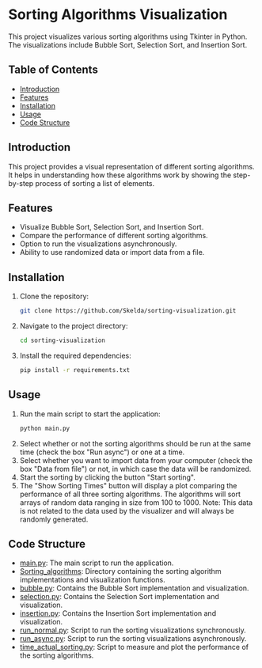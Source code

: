 # Sorting Algorithms Visualization

This project visualizes various sorting algorithms using Tkinter in Python. The visualizations include Bubble Sort, Selection Sort, and Insertion Sort.

## Table of Contents

- [Introduction](#introduction)
- [Features](#features)
- [Installation](#installation)
- [Usage](#usage)
- [Code Structure](#code-structure)
## Introduction
This project provides a visual representation of different sorting algorithms. It helps in understanding how these algorithms work by showing the step-by-step process of sorting a list of elements.
## Features
- Visualize Bubble Sort, Selection Sort, and Insertion Sort.
- Compare the performance of different sorting algorithms.
- Option to run the visualizations asynchronously.
- Ability to use randomized data or import data from a file.
## Installation
1. Clone the repository:
    ```sh
    git clone https://github.com/Skelda/sorting-visualization.git
    ```
2. Navigate to the project directory:
    ```sh
    cd sorting-visualization
    ```
3. Install the required dependencies:
    ```sh
    pip install -r requirements.txt
    ```
## Usage
1. Run the main script to start the application:
    ```sh
    python main.py
    ```
2. Select whether or not the sorting algorithms should be run at the same time (check the box "Run async") or one at a time.
3. Select whether you want to import data from your computer (check the box "Data from file") or not, in which case the data will be randomized.
4. Start the sorting by clicking the button "Start sorting".
5. The "Show Sorting Times" button will display a plot comparing the performance of all three sorting algorithms. The algorithms will sort arrays of random data ranging in size from 100 to 1000. Note: This data is not related to the data used by the visualizer and will always be randomly generated.
## Code Structure
- [main.py](https://github.com/Skelda/Zapoctak/blob/main/main.py): The main script to run the application.
- [Sorting_algorithms](https://github.com/Skelda/Zapoctak/tree/main/Sorting_algorithms): Directory containing the sorting algorithm implementations and visualization functions.
- [bubble.py](https://github.com/Skelda/Zapoctak/tree/main/Sorting_algorithms/buble.py): Contains the Bubble Sort implementation and visualization.
- [selection.py](https://github.com/Skelda/Zapoctak/tree/main/Sorting_algorithms/selection.py): Contains the Selection Sort implementation and visualization.
- [insertion.py](https://github.com/Skelda/Zapoctak/tree/main/Sorting_algorithms/insertion.py): Contains the Insertion Sort implementation and visualization.
- [run_normal.py](https://github.com/Skelda/Zapoctak/blob/main/run_normal.py): Script to run the sorting visualizations synchronously.
- [run_async.py](https://github.com/Skelda/Zapoctak/blob/main/run_async.py): Script to run the sorting visualizations asynchronously.
- [time_actual_sorting.py](https://github.com/Skelda/Zapoctak/blob/main/time_actual_sorting.py): Script to measure and plot the performance of the sorting algorithms.
